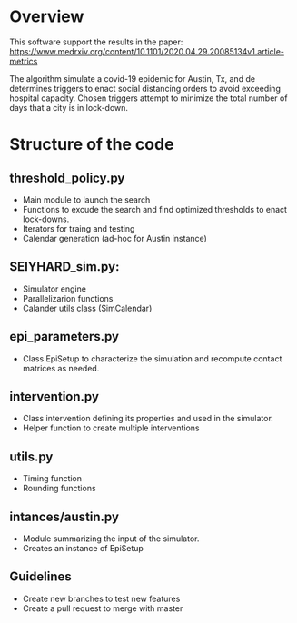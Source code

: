 # Overview
This software support the results in the paper: 
https://www.medrxiv.org/content/10.1101/2020.04.29.20085134v1.article-metrics

The algorithm simulate a covid-19 epidemic for Austin, Tx, and de determines triggers
to enact social distancing orders to avoid exceeding hospital capacity. Chosen triggers
attempt to minimize the total number of days that a city is in lock-down. 

# Structure of the code

## threshold_policy.py
- Main module to launch the search
- Functions to excude the search and find optimized thresholds to enact lock-downs.
- Iterators for traing and testing
- Calendar generation (ad-hoc for Austin instance)

## SEIYHARD_sim.py:
- Simulator engine
- Parallelizarion functions
- Calander utils class (SimCalendar)

## epi_parameters.py
- Class EpiSetup to characterize the simulation and recompute contact matrices as needed.

## intervention.py
- Class intervention defining its properties and used in the simulator.
- Helper function to create multiple interventions

## utils.py
- Timing function
- Rounding functions

## intances/austin.py
- Module summarizing the input of the simulator.
- Creates an instance of EpiSetup


## Guidelines
- Create new branches to test new features
- Create a pull request to merge with master
